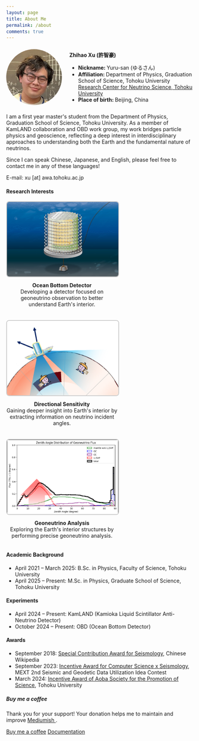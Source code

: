 ```yaml
---
layout: page
title: About Me
permalink: /about
comments: true
---
```


<div class="row justify-content-between">
<div class="col-md-8 pr-5">

<div style="display: flex; align-items: center; gap: 20px;">
  <img src="assets/images/ZhihaoXu.png" alt="Zhihao Xu" style="width: 150px; height: 150px; border-radius: 50%; object-fit: cover;">
  <div>
    <p><strong>Zhihao Xu (許智豪)</strong></p>
    <ul>
      <li><strong>Nickname: </strong>Yuru-san (ゆるさん)</li>
      <li><strong>Affiliation: </strong>Department of Physics, Graduation School of Science, Tohoku University<br>
        <a href="https://www.awa.tohoku.ac.jp/rcns/INDEX_TOP_eng.html" target="_blank">
          Research Center for Neutrino Science, Tohoku University
        </a>
      </li>
      <li><strong>Place of birth: </strong>Beijing, China</li>
    </ul>
  </div>
</div>


<p>I am a first year master's student from the Department of Physics, Graduation School of Science, Tohoku University.
As a member of KamLAND collaboration and OBD work group, my work bridges particle physics and geoscience,
reflecting a deep interest in interdisciplinary approaches to understanding both the Earth and the fundamental nature of neutrinos.</p>

<p>Since I can speak Chinese, Japanese, and English, please feel free to contact me in any of these languages!</p>

<p>E-mail: xu [at] awa.tohoku.ac.jp</p>


<h4>Research Interests</h4>

<div style="display: flex; flex-wrap: wrap; gap: 20px;">
  <div style="width: 300px; text-align: center;">
    <img src="assets/images/OBD.png" alt="Geoneutrinos" style="width: 100%; height: 200px; object-fit: cover; border-radius: 8px; border: 2px solid #ccc;">
    <p style="margin-top: 10px;"><b>Ocean Bottom Detector</b><br>
      Developing a detector focused on geoneutrino observation to better understand Earth's interior.</p>
  </div>

  <div style="width: 300px; text-align: center;">
    <img src="assets/images/directional.png" alt="Directional sensitivity of neutrino detectors" style="width: 100%; height: 200px; object-fit: cover; border-radius: 8px; border: 2px solid #ccc;">
    <p style="margin-top: 10px;"><b>Directional Sensitivity</b><br>
      Gaining deeper insight into Earth's interior by extracting information on neutrino incident angles.</p>
  </div>

  <div style="width: 300px; text-align: center;">
    <img src="assets/images/zenith_dist_wLLSVP.png" alt="Gaoneutrino Analysis" style="width: 100%; height: 200px; object-fit: cover; border-radius: 8px; border: 2px solid #ccc;">
    <p style="margin-top: 10px;"><b>Geoneutrino Analysis</b><br>
      Exploring the Earth's interior structures by performing precise geoneutrino analysis.</p>
  </div>
</div>



<h4>Academic Background</h4>

<ul>
  <li>April 2021 – March 2025: B.Sc. in Physics, Faculty of Science, Tohoku University</li>
  <li>April 2025 – Present: M.Sc. in Physics, Graduate School of Science, Tohoku University</li>
</ul>


<h4>Experiments</h4>

<ul>
  <li>April 2024 – Present: KamLAND (Kamioka Liquid Scintillator Anti-Neutrino Detector)</li>
  <li>October 2024 – Present: OBD (Ocean Bottom Detector)</li>
</ul>



<h4>Awards</h4>

<ul>
  <li>September 2018: <a target="_blank" href="https://zh.wikipedia.org/wiki/Category:%E6%8B%93%E8%8D%92%E7%89%B9%E5%88%A5%E8%B2%A2%E7%8D%BB">Special Contribution Award for Seismology</a>, Chinese Wikipedia</li>
  <li>September 2023: <a target="_blank" href="https://www.jishin.go.jp/resource/column/column_23aut_p08/">Incentive Award for Computer Science x Seismology</a>, MEXT 2nd Seismic and Geodetic Data Utilization Idea Contest</li>
  <li>March 2024: <a target="_blank" href="https://www.sci.tohoku.ac.jp/news/20240327-13136.html">Incentive Award of Aoba Society for the Promotion of Science</a>, Tohoku University</li>
</ul>



</div>

<div class="col-md-4">

<div class="sticky-top sticky-top-80">
<h5>Buy me a coffee</h5>

<p>Thank you for your support! Your donation helps me to maintain and improve <a target="_blank" href="https://github.com/wowthemesnet/mediumish-theme-jekyll">Mediumish <i class="fab fa-github"></i></a>.</p>

<a target="_blank" href="https://www.wowthemes.net/donate/" class="btn btn-danger">Buy me a coffee</a> <a target="_blank" href="https://bootstrapstarter.com/bootstrap-templates/template-mediumish-bootstrap-jekyll/" class="btn btn-warning">Documentation</a>

</div>
</div>
</div>
